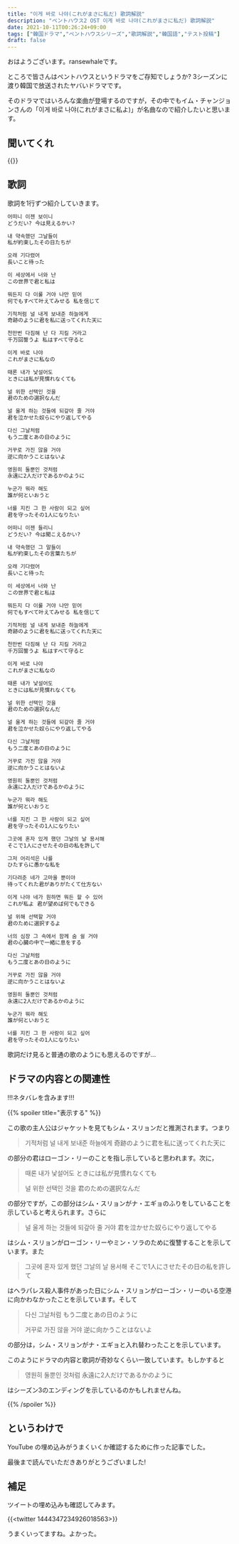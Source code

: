 ```yaml
---
title: "이게 바로 나야(これがまさに私だ) 歌詞解説"
description: "ペントハウス2 OST 이게 바로 나야(これがまさに私だ) 歌詞解説"
date: 2021-10-11T00:26:24+09:00
tags: ["韓国ドラマ","ペントハウスシリーズ","歌詞解説","韓国語","テスト投稿"]
draft: false
---
```


おはようございます。ransewhaleです。

ところで皆さんはペントハウスというドラマをご存知でしょうか? 3シーズンに渡り韓国で放送されたヤバいドラマです。

そのドラマではいろんな楽曲が登場するのですが，その中でもイム・チャンジョンさんの「이게 바로 나야(これがまさに私よ)」が名曲なので紹介したいと思います。

## 聞いてくれ

{{<youtube r02_BEqioDA>}}

## 歌詞

歌詞を1行ずつ紹介していきます。

```txt
어떠니 이젠 보이니
どうだい? 今は見えるかい?

내 약속했던 그날들이
私が約束したその日たちが

오래 기다렸어
長いこと待った

이 세상에서 너와 난
この世界で君と私は

뭐든지 다 이룰 거야 나만 믿어
何でもすべて叶えてみせる 私を信じて

기적처럼 널 내게 보내준 하늘에게
奇跡のように君を私に送ってくれた天に

천만번 다짐해 난 다 지킬 거라고
千万回誓うよ 私はすべて守ると

이게 바로 나야
これがまさに私なの

때론 내가 낯설어도
ときには私が見慣れなくても

널 위한 선택인 것을
君のための選択なんだ

널 울게 하는 것들에 되갚아 줄 거야
君を泣かせた奴らにやり返してやる

다신 그날처럼
もう二度とあの日のように

거꾸로 가진 않을 거야
逆に向かうことはないよ

영원히 둘뿐인 것처럼
永遠に2人だけであるかのように

누군가 뭐라 해도
誰が何といおうと

너를 지킨 그 한 사람이 되고 싶어
君を守ったその1人になりたい

어떠니 이젠 들리니
どうだい? 今は聞こえるかい?

내 약속했던 그 말들이
私が約束したその言葉たちが

오래 기다렸어
長いこと待った

이 세상에서 너와 난
この世界で君と私は

뭐든지 다 이룰 거야 나만 믿어
何でもすべて叶えてみせる 私を信じて

기적처럼 널 내게 보내준 하늘에게
奇跡のように君を私に送ってくれた天に

천만번 다짐해 난 다 지킬 거라고
千万回誓うよ 私はすべて守ると

이게 바로 나야
これがまさに私なの

때론 내가 낯설어도
ときには私が見慣れなくても

널 위한 선택인 것을
君のための選択なんだ

널 울게 하는 것들에 되갚아 줄 거야
君を泣かせた奴らにやり返してやる

다신 그날처럼
もう二度とあの日のように

거꾸로 가진 않을 거야
逆に向かうことはないよ

영원히 둘뿐인 것처럼
永遠に2人だけであるかのように

누군가 뭐라 해도
誰が何といおうと

너를 지킨 그 한 사람이 되고 싶어
君を守ったその1人になりたい

그곳에 혼자 있게 했던 그날의 날 용서해
そこで1人にさせたその日の私を許して

그저 어리석은 나를
ひたすらに愚かな私を

기다려준 네가 고마울 뿐이야
待ってくれた君がありがたくて仕方ない

이게 나야 네가 원하면 뭐든 할 수 있어
これが私よ 君が望めば何でもできる

널 위해 선택할 거야
君のために選択するよ

너의 심장 그 속에서 함께 숨 쉴 거야
君の心臓の中で一緒に息をする

다신 그날처럼
もう二度とあの日のように

거꾸로 가진 않을 거야
逆に向かうことはないよ

영원히 둘뿐인 것처럼
永遠に2人だけであるかのように

누군가 뭐라 해도
誰が何といおうと

너를 지킨 그 한 사람이 되고 싶어
君を守ったその1人になりたい
```

歌詞だけ見ると普通の歌のようにも思えるのですが...

## ドラマの内容との関連性

!!!ネタバレを含みます!!!

{{% spoiler title="表示する" %}}

この歌の主人公はジャケットを見てもシム・スリョンだと推測されます。つまり

> 기적처럼 널 내게 보내준 하늘에게
> 奇跡のように君を私に送ってくれた天に

の部分の君はローゴン・リーのことを指し示していると思われます。次に，

> 때론 내가 낯설어도
> ときには私が見慣れなくても
>
> 널 위한 선택인 것을
> 君のための選択なんだ

の部分ですが，この部分はシム・スリョンがナ・エギョのふりをしていることを示していると考えられます。さらに

> 널 울게 하는 것들에 되갚아 줄 거야
> 君を泣かせた奴らにやり返してやる

はシム・スリョンがローゴン・リーやミン・ソラのために復讐することを示しています。また

> 그곳에 혼자 있게 했던 그날의 날 용서해
> そこで1人にさせたその日の私を許して

はヘラパレス殺人事件があった日にシム・スリョンがローゴン・リーのいる空港に向かわなかったことを示しています。そして

> 다신 그날처럼
> もう二度とあの日のように
> 
> 거꾸로 가진 않을 거야
> 逆に向かうことはないよ

の部分は，シム・スリョンがナ・エギョと入れ替わったことを示しています。

このようにドラマの内容と歌詞が奇妙なくらい一致しています。もしかすると

> 영원히 둘뿐인 것처럼
> 永遠に2人だけであるかのように

はシーズン3のエンディングを示しているのかもしれませんね。

{{% /spoiler %}}

## というわけで

YouTube の埋め込みがうまくいくか確認するために作った記事でした。

最後まで読んでいただきありがとうございました!

## 補足

ツイートの埋め込みも確認してみます。

{{<twitter 1444347234926018563>}}

うまくいってますね。よかった。